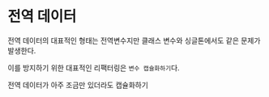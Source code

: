# 전역 데이터

전역 데이터의 대표적인 형태는 전역변수지만 클래스 변수와 싱글톤에서도 같은 문제가 발생한다.

이를 방지하기 위한 대표적인 리팩터링은 `변수 캡슐화하기`다.

전역 데이터가 아주 조금만 있더라도 캡슐화하기
